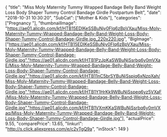 {
	"title": "Miss Moly Maternity Tummy Wrapped Bandage Belly Band Weight Loss Body Shaper Tummy Control Bandage Girdle Postpartum Belt",
	"date": "2018-10-31 10:30:20",
	"SubCat": ["Mother & Kids"],
	"categories": ["Pregnancy "],
	"thumbnailImage": "https://ae01.alicdn.com/kf/HTB15EDIKeSSBuNjy0Flq6zBpVXau/Miss-Moly-Maternity-Tummy-Wrapped-Bandage-Belly-Band-Weight-Loss-Body-Shaper-Tummy-Control-Bandage-Girdle.jpg_220x220.jpg",
	"BigImage": ["https://ae01.alicdn.com/kf/HTB15EDIKeSSBuNjy0Flq6zBpVXau/Miss-Moly-Maternity-Tummy-Wrapped-Bandage-Belly-Band-Weight-Loss-Body-Shaper-Tummy-Control-Bandage-Girdle.jpg","https://ae01.alicdn.com/kf/HTB1PzJpKaSWBuNjSsrbq6y0mVXaE/Miss-Moly-Maternity-Tummy-Wrapped-Bandage-Belly-Band-Weight-Loss-Body-Shaper-Tummy-Control-Bandage-Girdle.jpg","https://ae01.alicdn.com/kf/HTB11nC5brSYBuNjSspiq6xNzpXah/Miss-Moly-Maternity-Tummy-Wrapped-Bandage-Belly-Band-Weight-Loss-Body-Shaper-Tummy-Control-Bandage-Girdle.jpg","https://ae01.alicdn.com/kf/HTB1Y1HrKk9WBuNjSspeq6yz5VXaF/Miss-Moly-Maternity-Tummy-Wrapped-Bandage-Belly-Band-Weight-Loss-Body-Shaper-Tummy-Control-Bandage-Girdle.jpg","https://ae01.alicdn.com/kf/HTB1VXmKKaSWBuNjSsrbq6y0mVXaq/Miss-Moly-Maternity-Tummy-Wrapped-Bandage-Belly-Band-Weight-Loss-Body-Shaper-Tummy-Control-Bandage-Girdle.jpg"],
	"actualPrice": 9.55,
	"comparePrice": 13.65,
	"linkurl": "http://s.click.aliexpress.com/e/c2vTgQ9a",
	"inStock": 149
}
